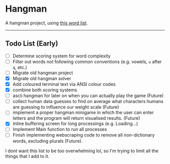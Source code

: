 # Hangman

A hangman project, using [this word list](https://github.com/dwyl/english-words).

---
## Todo List (Early)
 - [ ] Determine scoring system for word complexity
 - [ ] Filter out words not following common conventions (e.g. vowels, `u` after `q`, etc.)
 - [ ] Migrate old hangman project
 - [x] Migrate old hangman solver
 - [x] Add coloured terminal text via ANSI colour codes
 - [x] combine both scoring systems
 - [ ] ascii hangman for later on when you can actually play the game (Future)
 - [ ] collect human data guesses to find on average what characters humans are guessing to influence our weight scale (Future)
 - [ ] implement a proper hangman minigame in which the user can enter letters and the program will return visualised results. (Future)
 - [x] Inline buffering screen for long processings (e.g. Loading...)
 - [ ] Implement Main function to run all processes
 - [ ] Finish implementing webscraping code to remove all non-dictionary words, excluding plurals (Future).

 I dont want this list to be too overwhelming lol, so I'm trying to limit all the things that I add to it.
